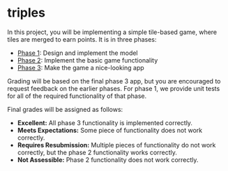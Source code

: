 # triples

In this project, you will be implementing a simple tile-based game,
where tiles are merged to earn points. It is in three phases:

 * [Phase 1](phase1.md): Design and implement the model
 * [Phase 2](phase2.md): Implement the basic game functionality
 * [Phase 3](phase3.md): Make the game a nice-looking app

Grading will be based on the final phase 3 app, but you are encouraged
to request feedback on the earlier phases. For phase 1, we provide
unit tests for all of the required functionality of that phase.

Final grades will be assigned as follows:

 * **Excellent:** All phase 3 functionality is implemented correctly.
 * **Meets Expectations:** Some piece of functionality does not work correctly.
 * **Requires Resubmission:** Multiple pieces of functionality do not work
   correctly, but the phase 2 functionality works correctly.
 * **Not Assessible:** Phase 2 functionality does not work correctly.
 
